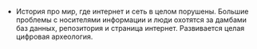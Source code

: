 - История про мир, где интернет и сеть в целом порушены. Большие проблемы с носителями информации и люди охотятся за дамбами баз данных, репозитория и страница интернет. Развивается целая цифровая археология. 
